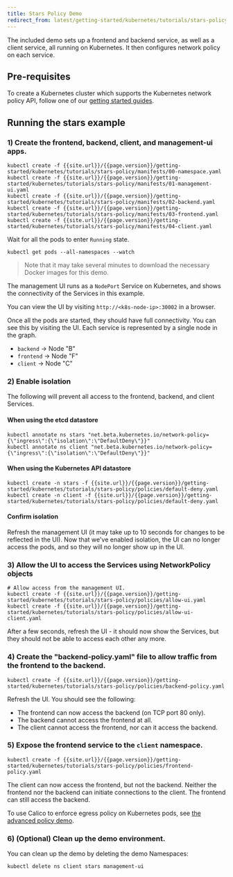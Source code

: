 ```yaml
---
title: Stars Policy Demo
redirect_from: latest/getting-started/kubernetes/tutorials/stars-policy/index
---
```

The included demo sets up a frontend and backend service, as well as a client service, all
running on Kubernetes.  It then configures network policy on each service.

## Pre-requisites

To create a Kubernetes cluster which supports the Kubernetes network policy API, follow
one of our [getting started guides]({{site.baseurl}}/{{page.version}}/getting-started/kubernetes).  

## Running the stars example

### 1) Create the frontend, backend, client, and management-ui apps.

```shell
kubectl create -f {{site.url}}/{{page.version}}/getting-started/kubernetes/tutorials/stars-policy/manifests/00-namespace.yaml
kubectl create -f {{site.url}}/{{page.version}}/getting-started/kubernetes/tutorials/stars-policy/manifests/01-management-ui.yaml
kubectl create -f {{site.url}}/{{page.version}}/getting-started/kubernetes/tutorials/stars-policy/manifests/02-backend.yaml
kubectl create -f {{site.url}}/{{page.version}}/getting-started/kubernetes/tutorials/stars-policy/manifests/03-frontend.yaml
kubectl create -f {{site.url}}/{{page.version}}/getting-started/kubernetes/tutorials/stars-policy/manifests/04-client.yaml
```

Wait for all the pods to enter `Running` state.

```shell
kubectl get pods --all-namespaces --watch
```
> Note that it may take several minutes to download the necessary Docker images for this demo.

The management UI runs as a `NodePort` Service on Kubernetes, and shows the connectivity
of the Services in this example.

You can view the UI by visiting `http://<k8s-node-ip>:30002` in a browser.

Once all the pods are started, they should have full connectivity. You can see this by visiting the UI.  Each service is
represented by a single node in the graph.

- `backend` -> Node "B"
- `frontend` -> Node "F"
- `client` -> Node "C"

### 2) Enable isolation

The following will prevent all access to the frontend, backend, and client Services.

#### When using the etcd datastore

```shell
kubectl annotate ns stars "net.beta.kubernetes.io/network-policy={\"ingress\":{\"isolation\":\"DefaultDeny\"}}"
kubectl annotate ns client "net.beta.kubernetes.io/network-policy={\"ingress\":{\"isolation\":\"DefaultDeny\"}}"
```

#### When using the Kubernetes API datastore

```shell
kubectl create -n stars -f {{site.url}}/{{page.version}}/getting-started/kubernetes/tutorials/stars-policy/policies/default-deny.yaml
kubectl create -n client -f {{site.url}}/{{page.version}}/getting-started/kubernetes/tutorials/stars-policy/policies/default-deny.yaml
```

#### Confirm isolation

Refresh the management UI (it may take up to 10 seconds for changes to be reflected in the UI).
Now that we've enabled isolation, the UI can no longer access the pods, and so they will no longer show up in the UI.

### 3) Allow the UI to access the Services using NetworkPolicy objects

```shell
# Allow access from the management UI.
kubectl create -f {{site.url}}/{{page.version}}/getting-started/kubernetes/tutorials/stars-policy/policies/allow-ui.yaml
kubectl create -f {{site.url}}/{{page.version}}/getting-started/kubernetes/tutorials/stars-policy/policies/allow-ui-client.yaml
```

After a few seconds, refresh the UI - it should now show the Services, but they should not be able to access each other any more.

### 4) Create the "backend-policy.yaml" file to allow traffic from the frontend to the backend.

```shell
kubectl create -f {{site.url}}/{{page.version}}/getting-started/kubernetes/tutorials/stars-policy/policies/backend-policy.yaml
```

Refresh the UI.  You should see the following:

- The frontend can now access the backend (on TCP port 80 only).
- The backend cannot access the frontend at all.
- The client cannot access the frontend, nor can it access the backend.

### 5) Expose the frontend service to the `client` namespace.

```shell
kubectl create -f {{site.url}}/{{page.version}}/getting-started/kubernetes/tutorials/stars-policy/policies/frontend-policy.yaml
```

The client can now access the frontend, but not the backend.  Neither the frontend nor the backend
can initiate connections to the client.  The frontend can still access the backend.

To use Calico to enforce egress policy on Kubernetes pods, see [the advanced policy demo]({{site.baseurl}}/{{page.version}}/getting-started/kubernetes/tutorials/advanced-policy).

### 6) (Optional) Clean up the demo environment.

You can clean up the demo by deleting the demo Namespaces:

```shell
kubectl delete ns client stars management-ui
```
